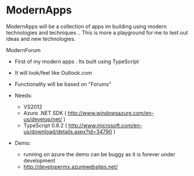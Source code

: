 ModernApps
==========

ModernApps will be a collection of apps im building using modern technologies and techniques .. This is more a playground for me to test out ideas and new technologies.





ModernForum 

  - First of my modern apps . Its built using TypeScript
  - It will look/feel like Outlook.com
  - Functionality will be based on "Forums"
  - Needs:
      - VS2012
      - Azure .NET SDK ( http://www.windowsazure.com/en-us/develop/net/ )
      - TypeScript 0.8.2 ( http://www.microsoft.com/en-us/download/details.aspx?id=34790 ) 



  - Demo:
      - running on azure the demo can be buggy as it is forever under development 
      - http://developermx.azurewebsites.net/   


